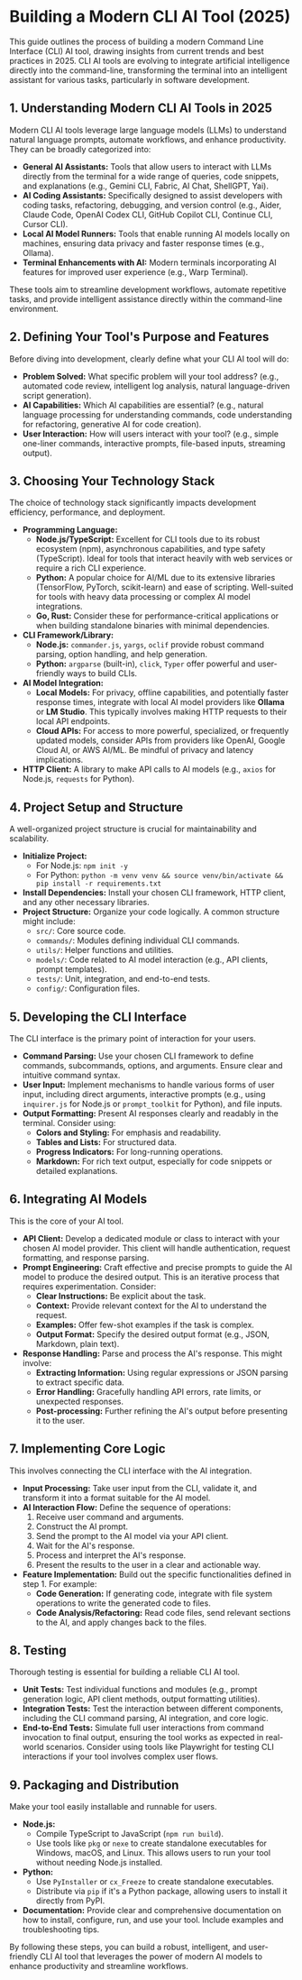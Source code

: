 # Building a Modern CLI AI Tool (2025)

This guide outlines the process of building a modern Command Line Interface (CLI) AI tool, drawing insights from current trends and best practices in 2025. CLI AI tools are evolving to integrate artificial intelligence directly into the command-line, transforming the terminal into an intelligent assistant for various tasks, particularly in software development.

## 1. Understanding Modern CLI AI Tools in 2025

Modern CLI AI tools leverage large language models (LLMs) to understand natural language prompts, automate workflows, and enhance productivity. They can be broadly categorized into:

*   **General AI Assistants:** Tools that allow users to interact with LLMs directly from the terminal for a wide range of queries, code snippets, and explanations (e.g., Gemini CLI, Fabric, AI Chat, ShellGPT, Yai).
*   **AI Coding Assistants:** Specifically designed to assist developers with coding tasks, refactoring, debugging, and version control (e.g., Aider, Claude Code, OpenAI Codex CLI, GitHub Copilot CLI, Continue CLI, Cursor CLI).
*   **Local AI Model Runners:** Tools that enable running AI models locally on machines, ensuring data privacy and faster response times (e.g., Ollama).
*   **Terminal Enhancements with AI:** Modern terminals incorporating AI features for improved user experience (e.g., Warp Terminal).

These tools aim to streamline development workflows, automate repetitive tasks, and provide intelligent assistance directly within the command-line environment.

## 2. Defining Your Tool's Purpose and Features

Before diving into development, clearly define what your CLI AI tool will do:

*   **Problem Solved:** What specific problem will your tool address? (e.g., automated code review, intelligent log analysis, natural language-driven script generation).
*   **AI Capabilities:** Which AI capabilities are essential? (e.g., natural language processing for understanding commands, code understanding for refactoring, generative AI for code creation).
*   **User Interaction:** How will users interact with your tool? (e.g., simple one-liner commands, interactive prompts, file-based inputs, streaming output).

## 3. Choosing Your Technology Stack

The choice of technology stack significantly impacts development efficiency, performance, and deployment.

*   **Programming Language:**
    *   **Node.js/TypeScript:** Excellent for CLI tools due to its robust ecosystem (npm), asynchronous capabilities, and type safety (TypeScript). Ideal for tools that interact heavily with web services or require a rich CLI experience.
    *   **Python:** A popular choice for AI/ML due to its extensive libraries (TensorFlow, PyTorch, scikit-learn) and ease of scripting. Well-suited for tools with heavy data processing or complex AI model integrations.
    *   **Go, Rust:** Consider these for performance-critical applications or when building standalone binaries with minimal dependencies.
*   **CLI Framework/Library:**
    *   **Node.js:** `commander.js`, `yargs`, `oclif` provide robust command parsing, option handling, and help generation.
    *   **Python:** `argparse` (built-in), `click`, `Typer` offer powerful and user-friendly ways to build CLIs.
*   **AI Model Integration:**
    *   **Local Models:** For privacy, offline capabilities, and potentially faster response times, integrate with local AI model providers like **Ollama** or **LM Studio**. This typically involves making HTTP requests to their local API endpoints.
    *   **Cloud APIs:** For access to more powerful, specialized, or frequently updated models, consider APIs from providers like OpenAI, Google Cloud AI, or AWS AI/ML. Be mindful of privacy and latency implications.
*   **HTTP Client:** A library to make API calls to AI models (e.g., `axios` for Node.js, `requests` for Python).

## 4. Project Setup and Structure

A well-organized project structure is crucial for maintainability and scalability.

*   **Initialize Project:**
    *   For Node.js: `npm init -y`
    *   For Python: `python -m venv venv && source venv/bin/activate && pip install -r requirements.txt`
*   **Install Dependencies:** Install your chosen CLI framework, HTTP client, and any other necessary libraries.
*   **Project Structure:** Organize your code logically. A common structure might include:
    *   `src/`: Core source code.
    *   `commands/`: Modules defining individual CLI commands.
    *   `utils/`: Helper functions and utilities.
    *   `models/`: Code related to AI model interaction (e.g., API clients, prompt templates).
    *   `tests/`: Unit, integration, and end-to-end tests.
    *   `config/`: Configuration files.

## 5. Developing the CLI Interface

The CLI interface is the primary point of interaction for your users.

*   **Command Parsing:** Use your chosen CLI framework to define commands, subcommands, options, and arguments. Ensure clear and intuitive command syntax.
*   **User Input:** Implement mechanisms to handle various forms of user input, including direct arguments, interactive prompts (e.g., using `inquirer.js` for Node.js or `prompt_toolkit` for Python), and file inputs.
*   **Output Formatting:** Present AI responses clearly and readably in the terminal. Consider using:
    *   **Colors and Styling:** For emphasis and readability.
    *   **Tables and Lists:** For structured data.
    *   **Progress Indicators:** For long-running operations.
    *   **Markdown:** For rich text output, especially for code snippets or detailed explanations.

## 6. Integrating AI Models

This is the core of your AI tool.

*   **API Client:** Develop a dedicated module or class to interact with your chosen AI model provider. This client will handle authentication, request formatting, and response parsing.
*   **Prompt Engineering:** Craft effective and precise prompts to guide the AI model to produce the desired output. This is an iterative process that requires experimentation. Consider:
    *   **Clear Instructions:** Be explicit about the task.
    *   **Context:** Provide relevant context for the AI to understand the request.
    *   **Examples:** Offer few-shot examples if the task is complex.
    *   **Output Format:** Specify the desired output format (e.g., JSON, Markdown, plain text).
*   **Response Handling:** Parse and process the AI's response. This might involve:
    *   **Extracting Information:** Using regular expressions or JSON parsing to extract specific data.
    *   **Error Handling:** Gracefully handling API errors, rate limits, or unexpected responses.
    *   **Post-processing:** Further refining the AI's output before presenting it to the user.

## 7. Implementing Core Logic

This involves connecting the CLI interface with the AI integration.

*   **Input Processing:** Take user input from the CLI, validate it, and transform it into a format suitable for the AI model.
*   **AI Interaction Flow:** Define the sequence of operations:
    1.  Receive user command and arguments.
    2.  Construct the AI prompt.
    3.  Send the prompt to the AI model via your API client.
    4.  Wait for the AI's response.
    5.  Process and interpret the AI's response.
    6.  Present the results to the user in a clear and actionable way.
*   **Feature Implementation:** Build out the specific functionalities defined in step 1. For example:
    *   **Code Generation:** If generating code, integrate with file system operations to write the generated code to files.
    *   **Code Analysis/Refactoring:** Read code files, send relevant sections to the AI, and apply changes back to the files.

## 8. Testing

Thorough testing is essential for building a reliable CLI AI tool.

*   **Unit Tests:** Test individual functions and modules (e.g., prompt generation logic, API client methods, output formatting utilities).
*   **Integration Tests:** Test the interaction between different components, including the CLI command parsing, AI integration, and core logic.
*   **End-to-End Tests:** Simulate full user interactions from command invocation to final output, ensuring the tool works as expected in real-world scenarios. Consider using tools like Playwright for testing CLI interactions if your tool involves complex user flows.

## 9. Packaging and Distribution

Make your tool easily installable and runnable for users.

*   **Node.js:**
    *   Compile TypeScript to JavaScript (`npm run build`).
    *   Use tools like `pkg` or `nexe` to create standalone executables for Windows, macOS, and Linux. This allows users to run your tool without needing Node.js installed.
*   **Python:**
    *   Use `PyInstaller` or `cx_Freeze` to create standalone executables.
    *   Distribute via `pip` if it's a Python package, allowing users to install it directly from PyPI.
*   **Documentation:** Provide clear and comprehensive documentation on how to install, configure, run, and use your tool. Include examples and troubleshooting tips.

By following these steps, you can build a robust, intelligent, and user-friendly CLI AI tool that leverages the power of modern AI models to enhance productivity and streamline workflows.
